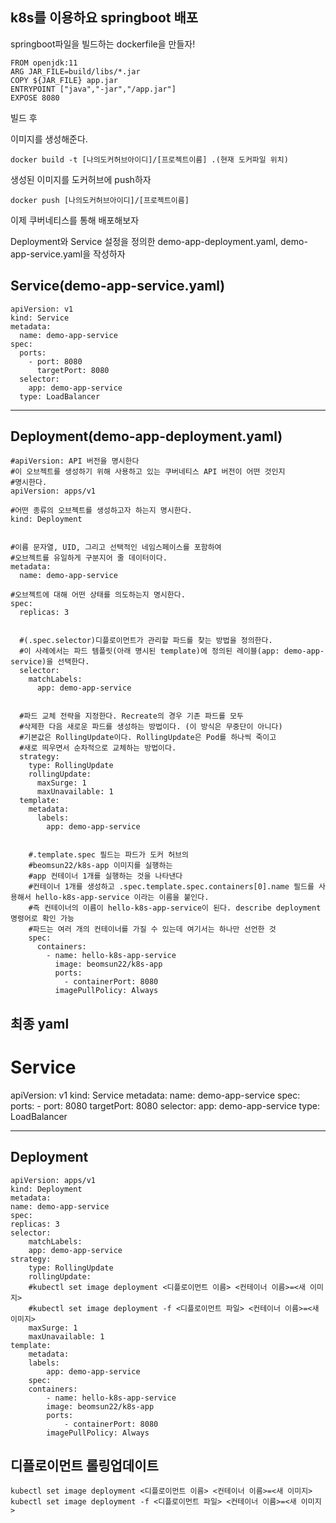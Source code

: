 ## k8s를 이용하요 springboot 배포

springboot파일을 빌드하는 dockerfile을 만들자! 

    FROM openjdk:11
    ARG JAR_FILE=build/libs/*.jar
    COPY ${JAR_FILE} app.jar
    ENTRYPOINT ["java","-jar","/app.jar"]
    EXPOSE 8080
    
    
빌드 후 

이미지를 생성해준다.

    docker build -t [나의도커허브아이디]/[프로젝트이름] .(현재 도커파일 위치)
    
생성된 이미지를 도커허브에 push하자

    docker push [나의도커허브아이디]/[프로젝트이름]
    

이제 쿠버네티스를 통해 배포해보자

Deployment와 Service 설정을 정의한 demo-app-deployment.yaml, demo-app-service.yaml을 작성하자


## Service(demo-app-service.yaml)


    apiVersion: v1
    kind: Service
    metadata:
      name: demo-app-service
    spec:
      ports:
        - port: 8080
          targetPort: 8080
      selector:
        app: demo-app-service
      type: LoadBalancer
  
----

## Deployment(demo-app-deployment.yaml)

    #apiVersion: API 버전을 명시한다
    #이 오브젝트를 생성하기 위해 사용하고 있는 쿠버네티스 API 버전이 어떤 것인지
    #명시한다.
    apiVersion: apps/v1

    #어떤 종류의 오브젝트를 생성하고자 하는지 명시한다.
    kind: Deployment


    #이름 문자열, UID, 그리고 선택적인 네임스페이스를 포함하여
    #오브젝트를 유일하게 구분지어 줄 데이터이다.
    metadata:
      name: demo-app-service 
  
    #오브젝트에 대해 어떤 상태를 의도하는지 명시한다.
    spec:
      replicas: 3
  
  
      #(.spec.selector)디플로이먼트가 관리할 파드를 찾는 방법을 정의한다.
      #이 사례에서는 파드 템플릿(아래 명시된 template)에 정의된 레이블(app: demo-app-service)을 선택한다.
      selector:
        matchLabels:
          app: demo-app-service
      
      
      #파드 교체 전략을 지정한다. Recreate의 경우 기존 파드를 모두
      #삭제한 다음 새로운 파드를 생성하는 방법이다. (이 방식은 무중단이 아니다)
      #기본값은 RollingUpdate이다. RollingUpdate은 Pod를 하나씩 죽이고
      #새로 띄우면서 순차적으로 교체하는 방법이다.
      strategy:
        type: RollingUpdate
        rollingUpdate:
          maxSurge: 1
          maxUnavailable: 1
      template:
        metadata:
          labels:
            app: demo-app-service
        
        
        #.template.spec 필드는 파드가 도커 허브의
        #beomsun22/k8s-app 이미지를 실행하는
        #app 컨테이너 1개를 실행하는 것을 나타낸다
        #컨테이너 1개를 생성하고 .spec.template.spec.containers[0].name 필드를 사용해서 hello-k8s-app-service 이라는 이름을 붙인다.
        #즉 컨테이너의 이름이 hello-k8s-app-service이 된다. describe deployment 명령어로 확인 가능
        #파드는 여러 개의 컨테이너를 가질 수 있는데 여기서는 하나만 선언한 것
        spec:
          containers:
            - name: hello-k8s-app-service
              image: beomsun22/k8s-app
              ports:
                - containerPort: 8080
              imagePullPolicy: Always

## 최종 yaml


# Service

apiVersion: v1
kind: Service
metadata:
  name: demo-app-service
spec:
  ports:
    - port: 8080
      targetPort: 8080
  selector:
    app: demo-app-service
  type: LoadBalancer

---

## Deployment

    apiVersion: apps/v1
    kind: Deployment
    metadata:
    name: demo-app-service
    spec:
    replicas: 3
    selector:
        matchLabels:
        app: demo-app-service
    strategy:
        type: RollingUpdate
        rollingUpdate:
        #kubectl set image deployment <디플로이먼트 이름> <컨테이너 이름>=<새 이미지>
        #kubectl set image deployment -f <디플로이먼트 파일> <컨테이너 이름>=<새 이미지>
        maxSurge: 1
        maxUnavailable: 1
    template:
        metadata:
        labels:
            app: demo-app-service
        spec:
        containers:
            - name: hello-k8s-app-service
            image: beomsun22/k8s-app
            ports:
                - containerPort: 8080
            imagePullPolicy: Always



## 디플로이먼트 롤링업데이트

    kubectl set image deployment <디플로이먼트 이름> <컨테이너 이름>=<새 이미지>
    kubectl set image deployment -f <디플로이먼트 파일> <컨테이너 이름>=<새 이미지>